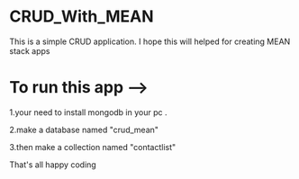 # CRUD_With_MEAN
This is a simple CRUD application. I hope this will helped for creating   MEAN  stack apps

# To run this app -->
1.your need to install mongodb in your pc .

2.make a database named "crud_mean"

3.then make a collection named "contactlist"

That's all happy coding

